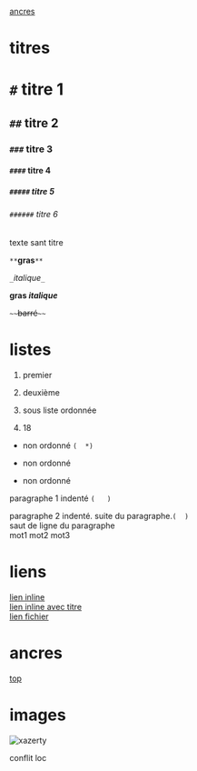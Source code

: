 <a name="top">

[ancres](#ancres)

# titres
# `#` titre 1
## `##` titre 2
### `###` titre 3
#### `####` titre 4
##### `#####` titre 5
###### `######` titre 6
texte sant titre


`**`**gras**`**`

`_`_italique_`_`

**gras _italique_**

`~~`~~barré~~`~~`

# listes
1. premier
2. deuxième
  1. sous liste ordonnée

18. 18
  * non ordonné `(  *)`
  - non ordonné
  + non ordonné

   paragraphe 1 indenté `(   )`

   paragraphe 2 indenté.
   suite du paragraphe.`(  )`  
   saut de ligne du paragraphe  
   mot1
   mot2
   mot3

# liens
[lien inline](https://google.com)  
[lien inline avec titre](https://google.com "Acceuil de google")  
[lien fichier](supports/github_gikraken.md)  

# ancres
<a name="ancres">

[top](#top)

# images

![xazerty](https://media.giphy.com/media/26xBPr0aH7KoVx5L2/giphy.gif)

conflit loc

